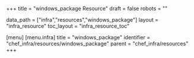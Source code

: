 +++
title = "windows_package Resource"
draft = false
robots = ""

data_path = ["infra","resources","windows_package"]
layout = "infra_resource"
toc_layout = "infra_resource_toc"

[menu]
  [menu.infra]
    title = "windows_package"
    identifier = "chef_infra/resources/windows_package"
    parent = "chef_infra/resources"
+++

<!-- The contents of this page are automatically generated from the windows_package.yaml file in the data/infra/resources directory. -->
<!-- To suggest a change, edit the https://github.com/chef/chef/blob/main/lib/chef/resource/windows_package.rb file and submit a pull request to the https://github.com/chef/chef repository. -->
<!-- markdownlint-disable-file -->
